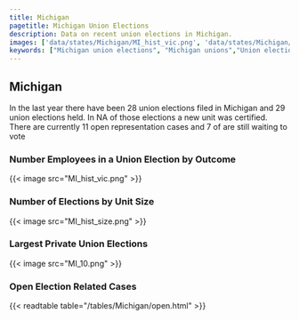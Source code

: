 ```yaml
---
title: Michigan
pagetitle: Michigan Union Elections
description: Data on recent union elections in Michigan.
images: ['data/states/Michigan/MI_hist_vic.png', 'data/states/Michigan/MI_hist_size.png', 'data/states/Michigan/MI_10.png']
keywords: ["Michigan union elections", "Michigan unions","Union elections"]
---
```

##  Michigan

In the last year there have been 28 union elections filed in Michigan and 29 union elections held. In NA of those elections a new unit was certified. There are currently 11 open representation cases and 7 of are still waiting to vote

### Number Employees in a Union Election by Outcome
{{< image src="MI_hist_vic.png" >}}

### Number of Elections by Unit Size
{{< image src="MI_hist_size.png" >}}

### Largest Private Union Elections
{{< image src="MI_10.png" >}}

### Open Election Related Cases
{{< readtable table="/tables/Michigan/open.html" >}}

